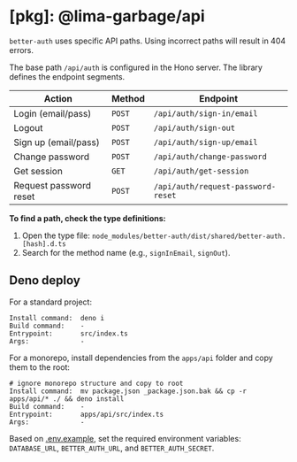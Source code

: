 # [pkg]: @lima-garbage/api

`better-auth` uses specific API paths. Using incorrect paths will result in 404
errors.

The base path `/api/auth` is configured in the Hono server. The library defines
the endpoint segments.

| Action                 | Method | Endpoint                           |
| ---------------------- | ------ | ---------------------------------- |
| Login (email/pass)     | `POST` | `/api/auth/sign-in/email`          |
| Logout                 | `POST` | `/api/auth/sign-out`               |
| Sign up (email/pass)   | `POST` | `/api/auth/sign-up/email`          |
| Change password        | `POST` | `/api/auth/change-password`        |
| Get session            | `GET`  | `/api/auth/get-session`            |
| Request password reset | `POST` | `/api/auth/request-password-reset` |

**To find a path, check the type definitions:**

1.  Open the type file:
    `node_modules/better-auth/dist/shared/better-auth.[hash].d.ts`
2.  Search for the method name (e.g., `signInEmail`, `signOut`).

## Deno deploy

For a standard project:

```
Install command:  deno i
Build command:    -
Entrypoint:       src/index.ts
Args:             -
```

For a monorepo, install dependencies from the `apps/api` folder and copy them to
the root:

```
# ignore monorepo structure and copy to root
Install command:  mv package.json _package.json.bak && cp -r apps/api/* ./ && deno install
Build command:    -
Entrypoint:       apps/api/src/index.ts
Args:             -
```

Based on [.env.example](.env.example), set the required environment variables:
`DATABASE_URL`, `BETTER_AUTH_URL`, and `BETTER_AUTH_SECRET`.
